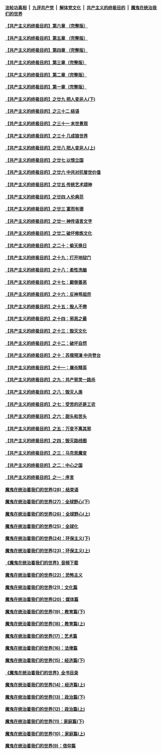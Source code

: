 ####  [法轮功真相](../../../../basic/blob/master/README.md?t=01200701) &nbsp;|&nbsp; [九评共产党](../../../../9ping.md/blob/master/README.md?t=01200701) &nbsp;|&nbsp; [解体党文化](../../../../jtdwh.md/blob/master/README.md?t=01200701)  &nbsp;|&nbsp; [共产主义的终极目的](../../../../gczydzjmd.md/blob/master/README.md?t=01200701) &nbsp;|&nbsp; [魔鬼在统治我们的世界](../../../../mgztzwmdsj.md/blob/master/README.md?t=01200701) 

#### [【共产主义的终极目的】第六章 （完整版）](../pages/nsc422/n11428913.md?t=01200701) 

#### [【共产主义的终极目的】第五章 （完整版）](../pages/nsc422/n11428912.md?t=01200701) 

#### [【共产主义的终极目的】第四章 （完整版）](../pages/nsc422/n11428907.md?t=01200701) 

#### [【共产主义的终极目的】第三章（完整版）](../pages/nsc422/n11428848.md?t=01200701) 

#### [【共产主义的终极目的】第二章（完整版）](../pages/nsc422/n11428831.md?t=01200701) 

#### [【共产主义的终极目的】第一章（完整版）](../pages/nsc422/n11417651.md?t=01200701) 

#### [【共产主义的终极目的】之廿九 把人变非人(下)](../pages/nsc422/n11344140.md?t=01200701) 

#### [【共产主义的终极目的】之三十二 结语](../pages/nsc422/n11360535.md?t=01200701) 

#### [【共产主义的终极目的】之三十一 末世景观](../pages/nsc422/n11351129.md?t=01200701) 

#### [【共产主义的终极目的】之三十 几成狼世界](../pages/nsc422/n11348280.md?t=01200701) 

#### [【共产主义的终极目的】之廿八 把人变非人(上)](../pages/nsc422/n11340492.md?t=01200701) 

#### [【共产主义的终极目的】之廿七 以恨立国](../pages/nsc422/n11336944.md?t=01200701) 

#### [【共产主义的终极目的】之廿六 中共对抗普世价值](../pages/nsc422/n11324785.md?t=01200701) 

#### [【共产主义的终极目的】之廿五 传统艺术颂神](../pages/nsc422/n11296396.md?t=01200701) 

#### [【共产主义的终极目的】之廿四 人伦典范](../pages/nsc422/n11296397.md?t=01200701) 

#### [【共产主义的终极目的】之廿三 富而有德](../pages/nsc422/n11283598.md?t=01200701) 

#### [【共产主义的终极目的】之廿一 神传语言文字](../pages/nsc422/n11263265.md?t=01200701) 

#### [【共产主义的终极目的】之廿二 破坏修炼文化](../pages/nsc422/n11245728.md?t=01200701) 

#### [【共产主义的终极目的】之二十：偷天换日](../pages/nsc422/n11238846.md?t=01200701) 

#### [【共产主义的终极目的】之十九：打开地狱门](../pages/nsc422/n11206376.md?t=01200701) 

#### [【共产主义的终极目的】之十八：柔性洗脑](../pages/nsc422/n11199994.md?t=01200701) 

#### [【共产主义的终极目的】之十七：颠倒善恶](../pages/nsc422/n11179782.md?t=01200701) 

#### [【共产主义的终极目的】之十六：反神骂祖宗](../pages/nsc422/n11166798.md?t=01200701) 

#### [【共产主义的终极目的】之十五：毁人不倦](../pages/nsc422/n11166792.md?t=01200701) 

#### [【共产主义的终极目的】之十四：邪恶之最](../pages/nsc422/n11150249.md?t=01200701) 

#### [【共产主义的终极目的】之十三：毁灭文化](../pages/nsc422/n11135227.md?t=01200701) 

#### [【共产主义的终极目的】之十二：破坏自然](../pages/nsc422/n11135214.md?t=01200701) 

#### [【共产主义的终极目的】之十：苏俄预演 中共登台](../pages/nsc422/n11118424.md?t=01200701) 

#### [【共产主义的终极目的】之十一：屠杀精英](../pages/nsc422/n11118442.md?t=01200701) 

#### [【共产主义的终极目的】之九：共产邪灵一路杀](../pages/nsc422/n11114139.md?t=01200701) 

#### [【共产主义的终极目的】之八：毁灭人类](../pages/nsc422/n11108503.md?t=01200701) 

#### [【共产主义的终极目的】之七：受苦的还是工农](../pages/nsc422/n11101809.md?t=01200701) 

#### [【共产主义的终极目的】之六：甜头和苦头](../pages/nsc422/n11096971.md?t=01200701) 

#### [【共产主义的终极目的】之五：万变不离其邪](../pages/nsc422/n11091285.md?t=01200701) 

#### [【共产主义的终极目的】之四：毁灭路线图](../pages/nsc422/n11086284.md?t=01200701) 

#### [【共产主义的终极目的】之三：马克思魔变](../pages/nsc422/n11061941.md?t=01200701) 

#### [【共产主义的终极目的】之二：中心之国](../pages/nsc422/n11047728.md?t=01200701) 

#### [【共产主义的终极目的】之一：序言](../pages/nsc422/n11086077.md?t=01200701) 

#### [魔鬼在统治着我们的世界(28)：结束语](../pages/nsc422/n10936246.md?t=01200701) 

#### [魔鬼在统治着我们的世界(27)：全球野心(下)](../pages/nsc422/n10928319.md?t=01200701) 

#### [魔鬼在统治着我们的世界(26)：全球野心(上)](../pages/nsc422/n10900318.md?t=01200701) 

#### [魔鬼在统治着我们的世界(25)：全球化](../pages/nsc422/n10788205.md?t=01200701) 

#### [魔鬼在统治着我们的世界(24)：环保主义(下)](../pages/nsc422/n10695307.md?t=01200701) 

#### [魔鬼在统治着我们的世界(23)：环保主义(上)](../pages/nsc422/n10688613.md?t=01200701) 

#### [《魔鬼在统治着我们的世界》音频下载](../pages/nsc422/n10635553.md?t=01200701) 

#### [魔鬼在统治着我们的世界(22)：恐怖主义](../pages/nsc422/n10614727.md?t=01200701) 

#### [魔鬼在统治着我们的世界(21)：文化篇](../pages/nsc422/n10597706.md?t=01200701) 

#### [魔鬼在统治着我们的世界(20)：媒体篇](../pages/nsc422/n10586579.md?t=01200701) 

#### [魔鬼在统治着我们的世界(19)：教育篇(下)](../pages/nsc422/n10564808.md?t=01200701) 

#### [魔鬼在统治着我们的世界(18)：教育篇(上)](../pages/nsc422/n10526970.md?t=01200701) 

#### [魔鬼在统治着我们的世界(17)：艺术篇](../pages/nsc422/n10499093.md?t=01200701) 

#### [魔鬼在统治着我们的世界(16)：法律篇](../pages/nsc422/n10485969.md?t=01200701) 

#### [魔鬼在统治着我们的世界(15)：经济篇(下)](../pages/nsc422/n10469975.md?t=01200701) 

#### [《魔鬼在统治着我们的世界》全书目录](../pages/nsc422/n10464261.md?t=01200701) 

#### [魔鬼在统治着我们的世界(14)：经济篇(上)](../pages/nsc422/n10457370.md?t=01200701) 

#### [魔鬼在统治着我们的世界(13)：政治篇(下)](../pages/nsc422/n10448270.md?t=01200701) 

#### [魔鬼在统治着我们的世界(12)：政治篇(上)](../pages/nsc422/n10444576.md?t=01200701) 

#### [魔鬼在统治着我们的世界(11)：家庭篇(下)](../pages/nsc422/n10440961.md?t=01200701) 

#### [魔鬼在统治着我们的世界(10)：家庭篇(上)](../pages/nsc422/n10435448.md?t=01200701) 

#### [魔鬼在统治着我们的世界(9)：信仰篇](../pages/nsc422/n10432159.md?t=01200701) 

